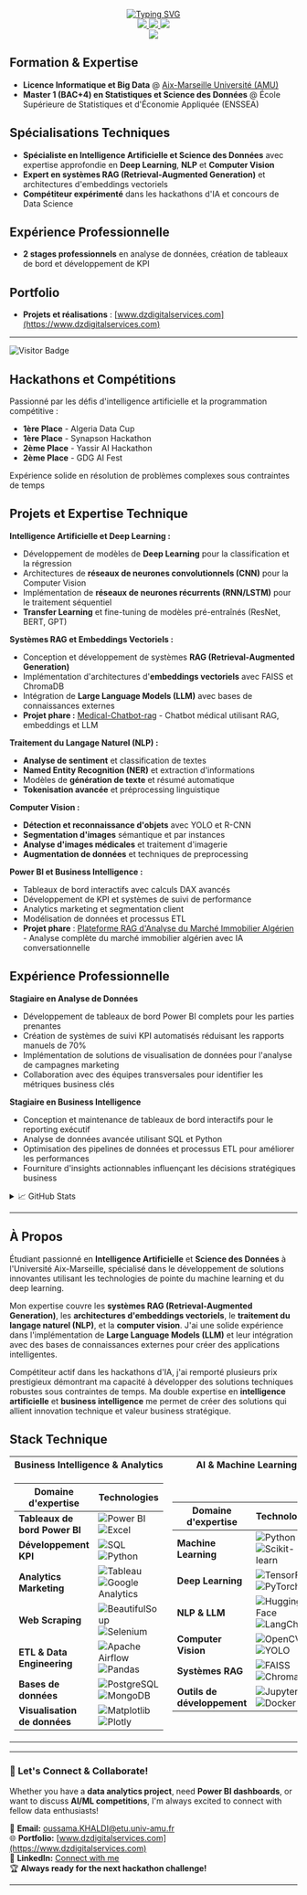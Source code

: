 <p align="center">
   <a href="https://github.com/RobotTopDZ">
    <img src="https://readme-typing-svg.herokuapp.com?font=Georgia&size=18&duration=2000&pause=100&multiline=true&width=500&height=80&lines=KHALDI+Oussama;Intelligence+Artificielle+%7C+Science+des+Donn%C3%A9es;Deep+Learning+%7C+NLP+%7C+Computer+Vision" alt="Typing SVG" />
</a>
<br/>
<a href="https://www.linkedin.com/in/khaldi-oussama-9bb66a299">
    <img src="https://img.shields.io/badge/-Linkedin-blue?style=flat-square&logo=linkedin">
</a>
<a href="mailto:oussama.KHALDI@etu.univ-amu.fr">
    <img src="https://img.shields.io/badge/-Email-red?style=flat-square&logo=gmail&logoColor=white">
</a>
<a href="https://www.dzdigitalservices.com">
    <img src="https://img.shields.io/badge/Portfolio-Website-green?style=flat-square&logo=google-chrome&logoColor=white">
</a>  
<br/> 
<a href="https://github.com/RobotTopDZ">
    <img src="https://github-stats-alpha.vercel.app/api?username=RobotTopDZ&cc=22272e&tc=37BCF6&ic=fff&bc=0000">
</a>

</p>

## Formation & Expertise

- **Licence Informatique et Big Data** @ [Aix-Marseille Université (AMU)](https://www.univ-amu.fr/)
- **Master 1 (BAC+4) en Statistiques et Science des Données** @ École Supérieure de Statistiques et d'Économie Appliquée (ENSSEA)

## Spécialisations Techniques

- **Spécialiste en Intelligence Artificielle et Science des Données** avec expertise approfondie en **Deep Learning**, **NLP** et **Computer Vision**
- **Expert en systèmes RAG (Retrieval-Augmented Generation)** et architectures d'embeddings vectoriels
- **Compétiteur expérimenté** dans les hackathons d'IA et concours de Data Science

## Expérience Professionnelle

- **2 stages professionnels** en analyse de données, création de tableaux de bord et développement de KPI

## Portfolio

- **Projets et réalisations** : [www.dzdigitalservices.com](https://www.dzdigitalservices.com)

---
![Visitor Badge](https://visitor-badge.laobi.icu/badge?page_id=robottopdz.oussama)

## Hackathons et Compétitions

Passionné par les défis d'intelligence artificielle et la programmation compétitive :

- **1ère Place** - Algeria Data Cup
- **1ère Place** - Synapson Hackathon  
- **2ème Place** - Yassir AI Hackathon
- **2ème Place** - GDG AI Fest

Expérience solide en résolution de problèmes complexes sous contraintes de temps

## Projets et Expertise Technique

**Intelligence Artificielle et Deep Learning :**
- Développement de modèles de **Deep Learning** pour la classification et la régression
- Architectures de **réseaux de neurones convolutionnels (CNN)** pour la Computer Vision
- Implémentation de **réseaux de neurones récurrents (RNN/LSTM)** pour le traitement séquentiel
- **Transfer Learning** et fine-tuning de modèles pré-entraînés (ResNet, BERT, GPT)

**Systèmes RAG et Embeddings Vectoriels :**
- Conception et développement de systèmes **RAG (Retrieval-Augmented Generation)**
- Implémentation d'architectures d'**embeddings vectoriels** avec FAISS et ChromaDB
- Intégration de **Large Language Models (LLM)** avec bases de connaissances externes
- **Projet phare :** [Medical-Chatbot-rag](https://github.com/RobotTopDZ/Medical-Chatbot-rag) - Chatbot médical utilisant RAG, embeddings et LLM

**Traitement du Langage Naturel (NLP) :**
- **Analyse de sentiment** et classification de textes
- **Named Entity Recognition (NER)** et extraction d'informations
- Modèles de **génération de texte** et résumé automatique
- **Tokenisation avancée** et préprocessing linguistique

**Computer Vision :**
- **Détection et reconnaissance d'objets** avec YOLO et R-CNN
- **Segmentation d'images** sémantique et par instances
- **Analyse d'images médicales** et traitement d'imagerie
- **Augmentation de données** et techniques de preprocessing

**Power BI et Business Intelligence :**
- Tableaux de bord interactifs avec calculs DAX avancés
- Développement de KPI et systèmes de suivi de performance
- Analytics marketing et segmentation client
- Modélisation de données et processus ETL
- **Projet phare** : [Plateforme RAG d'Analyse du Marché Immobilier Algérien](https://github.com/RobotTopDZ/Plateforme-RAG-next.js-analyse-du-marche-immobilier-en-Algerie/) - Analyse complète du marché immobilier algérien avec IA conversationnelle

## Expérience Professionnelle

**Stagiaire en Analyse de Données**
- Développement de tableaux de bord Power BI complets pour les parties prenantes
- Création de systèmes de suivi KPI automatisés réduisant les rapports manuels de 70%
- Implémentation de solutions de visualisation de données pour l'analyse de campagnes marketing
- Collaboration avec des équipes transversales pour identifier les métriques business clés

**Stagiaire en Business Intelligence**
- Conception et maintenance de tableaux de bord interactifs pour le reporting exécutif
- Analyse de données avancée utilisant SQL et Python
- Optimisation des pipelines de données et processus ETL pour améliorer les performances
- Fourniture d'insights actionnables influençant les décisions stratégiques business

<details>
<summary>📈 GitHub Stats</summary>
<br>
My Github Stats

![](http://github-profile-summary-cards.vercel.app/api/cards/profile-details?username=RobotTopDZ&theme=dracula) 

![](http://github-profile-summary-cards.vercel.app/api/cards/repos-per-language?username=RobotTopDZ&theme=dracula) 
![](http://github-profile-summary-cards.vercel.app/api/cards/most-commit-language?username=RobotTopDZ&theme=dracula)

</details>

---

## À Propos

Étudiant passionné en **Intelligence Artificielle** et **Science des Données** à l'Université Aix-Marseille, spécialisé dans le développement de solutions innovantes utilisant les technologies de pointe du machine learning et du deep learning.

Mon expertise couvre les **systèmes RAG (Retrieval-Augmented Generation)**, les **architectures d'embeddings vectoriels**, le **traitement du langage naturel (NLP)**, et la **computer vision**. J'ai une solide expérience dans l'implémentation de **Large Language Models (LLM)** et leur intégration avec des bases de connaissances externes pour créer des applications intelligentes.

Compétiteur actif dans les hackathons d'IA, j'ai remporté plusieurs prix prestigieux démontrant ma capacité à développer des solutions techniques robustes sous contraintes de temps. Ma double expertise en **intelligence artificielle** et **business intelligence** me permet de créer des solutions qui allient innovation technique et valeur business stratégique.

## Stack Technique

<table>
<tr><th>Business Intelligence & Analytics</th><th>AI & Machine Learning</th></tr>
<tr><td>

| Domaine d'expertise | Technologies |
|---------------------|--------------|
| **Tableaux de bord Power BI** | ![Power BI](https://img.shields.io/badge/Power_BI-F2C811?style=flat-square&logo=powerbi&logoColor=black) ![Excel](https://img.shields.io/badge/Excel-217346?style=flat-square&logo=microsoft-excel&logoColor=white) |
| **Développement KPI** | ![SQL](https://img.shields.io/badge/SQL-black?style=flat-square&logo=mysql) ![Python](https://img.shields.io/badge/Python-black?style=flat-square&logo=python) |
| **Analytics Marketing** | ![Tableau](https://img.shields.io/badge/Tableau-E97627?style=flat-square&logo=tableau&logoColor=white) ![Google Analytics](https://img.shields.io/badge/Google_Analytics-E37400?style=flat-square&logo=google-analytics&logoColor=white) |
| **Web Scraping** | ![BeautifulSoup](https://img.shields.io/badge/BeautifulSoup-3776AB?style=flat-square&logo=python&logoColor=white) ![Selenium](https://img.shields.io/badge/Selenium-43B02A?style=flat-square&logo=selenium&logoColor=white) |
| **ETL & Data Engineering** | ![Apache Airflow](https://img.shields.io/badge/Apache_Airflow-017CEE?style=flat-square&logo=apache-airflow&logoColor=white) ![Pandas](https://img.shields.io/badge/Pandas-150458?style=flat-square&logo=pandas&logoColor=white) |
| **Bases de données** | ![PostgreSQL](https://img.shields.io/badge/PostgreSQL-316192?style=flat-square&logo=postgresql&logoColor=white) ![MongoDB](https://img.shields.io/badge/MongoDB-4EA94B?style=flat-square&logo=mongodb&logoColor=white) |
| **Visualisation de données** | ![Matplotlib](https://img.shields.io/badge/Matplotlib-black?style=flat-square&logo=python) ![Plotly](https://img.shields.io/badge/Plotly-3F4F75?style=flat-square&logo=plotly&logoColor=white) |

</td><td>

| Domaine d'expertise | Technologies |
|---------------------|--------------|
| **Machine Learning** | ![Python](https://img.shields.io/badge/Python-black?style=flat-square&logo=python) ![Scikit-learn](https://img.shields.io/badge/Scikit_learn-F7931E?style=flat-square&logo=scikit-learn&logoColor=white) |
| **Deep Learning** | ![TensorFlow](https://img.shields.io/badge/TensorFlow-black?style=flat-square&logo=tensorflow) ![PyTorch](https://img.shields.io/badge/PyTorch-black?style=flat-square&logo=pytorch) |
| **NLP & LLM** | ![Hugging Face](https://img.shields.io/badge/Hugging_Face-FFD21E?style=flat-square&logo=huggingface&logoColor=black) ![LangChain](https://img.shields.io/badge/LangChain-1C3C3C?style=flat-square&logo=langchain&logoColor=white) |
| **Computer Vision** | ![OpenCV](https://img.shields.io/badge/OpenCV-27338e?style=flat-square&logo=OpenCV&logoColor=white) ![YOLO](https://img.shields.io/badge/YOLO-00FFFF?style=flat-square&logo=yolo&logoColor=black) |
| **Systèmes RAG** | ![FAISS](https://img.shields.io/badge/FAISS-0467DF?style=flat-square&logo=meta&logoColor=white) ![ChromaDB](https://img.shields.io/badge/ChromaDB-FF6B6B?style=flat-square&logo=chroma&logoColor=white) |
| **Outils de développement** | ![Jupyter](https://img.shields.io/badge/Jupyter-F37626?style=flat-square&logo=jupyter&logoColor=white) ![Docker](https://img.shields.io/badge/Docker-2496ED?style=flat-square&logo=docker&logoColor=white) |

</td></tr> 
</table>

---

### 🤝 Let's Connect & Collaborate!

Whether you have a **data analytics project**, need **Power BI dashboards**, or want to discuss **AI/ML competitions**, I'm always excited to connect with fellow data enthusiasts!

📧 **Email:** [oussama.KHALDI@etu.univ-amu.fr](mailto:oussama.KHALDI@etu.univ-amu.fr)  
🌐 **Portfolio:** [www.dzdigitalservices.com](https://www.dzdigitalservices.com)  
💼 **LinkedIn:** [Connect with me](https://www.linkedin.com/in/khaldi-oussama-9bb66a299)  
🏆 **Always ready for the next hackathon challenge!**

---
